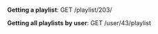 **Getting a playlist**: GET /playlist/203/

**Getting all playlists by user**: GET /user/43/playlist